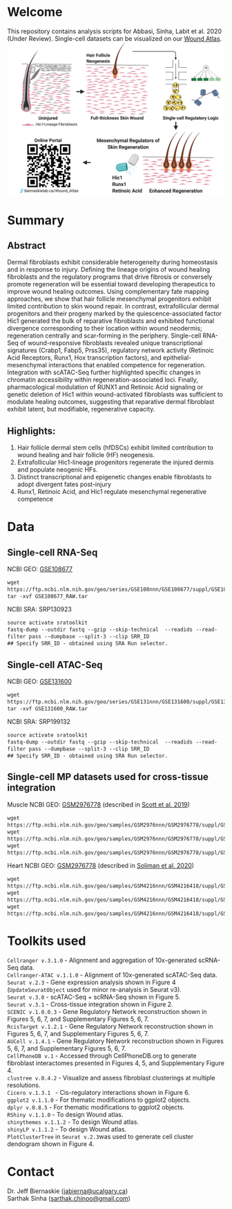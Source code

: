 # Welcome
This repository contains analysis scripts for Abbasi, Sinha, Labit et al. 2020 (Under Review). Single-cell datasets can be visualized on our [Wound Atlas](http://www.biernaskielab.ca/wound_atlas/).
![](images/2.%20Graphical%20Abstract.jpeg)

# Summary

## Abstract
Dermal fibroblasts exhibit considerable heterogeneity during homeostasis and in response to injury. Defining the lineage origins of wound healing fibroblasts and the regulatory programs that drive fibrosis or conversely promote regeneration will be essential toward developing therapeutics to improve wound healing outcomes. Using complementary fate mapping approaches, we show that hair follicle mesenchymal progenitors exhibit limited contribution to skin wound repair.  In contrast, extrafollicular dermal progenitors and their progeny marked by the quiescence-associated factor Hic1 generated the bulk of reparative fibroblasts and exhibited functional divergence corresponding to their location within wound neodermis; regeneration centrally and scar-forming in the periphery. Single-cell RNA-Seq of wound-responsive fibroblasts revealed unique transcriptional signatures (Crabp1, Fabp5, Prss35), regulatory network activity (Retinoic Acid Receptors, Runx1, Hox transcription factors), and epithelial-mesenchymal interactions that enabled competence for regeneration. Integration with scATAC-Seq further highlighted specific changes in chromatin accessibility within regeneration-associated loci. Finally, pharmacological modulation of RUNX1 and Retinoic Acid signaling or genetic deletion of Hic1 within wound-activated fibroblasts was sufficient to modulate healing outcomes, suggesting that reparative dermal fibroblast exhibit latent, but modifiable, regenerative capacity.

## Highlights:
1. Hair follicle dermal stem cells (hfDSCs) exhibit limited contribution to wound healing and hair follicle (HF) neogenesis.
2. Extrafollicular Hic1-lineage progenitors regenerate the injured dermis and populate neogenic HFs.
3. Distinct transcriptional and epigenetic changes enable fibroblasts to adopt divergent fates post-injury
4. Runx1, Retinoic Acid, and Hic1 regulate mesenchymal regenerative competence

# Data

## Single-cell RNA-Seq
NCBI GEO: [GSE108677](https://www.ncbi.nlm.nih.gov/geo/query/acc.cgi?acc=GSE108677) <br/>
```
wget https://ftp.ncbi.nlm.nih.gov/geo/series/GSE108nnn/GSE108677/suppl/GSE108677_RAW.tar
tar -xvf GSE108677_RAW.tar
```
NCBI SRA: SRP130923 <br/>
```
source activate sratoolkit
fastq-dump --outdir fastq --gzip --skip-technical  --readids --read-filter pass --dumpbase --split-3 --clip SRR_ID
## Specify SRR_ID - obtained using SRA Run selector.
```

## Single-cell ATAC-Seq
NCBI GEO: [GSE131600](https://www.ncbi.nlm.nih.gov/geo/query/acc.cgi?acc=GSE131600) <br/>
```
wget https://ftp.ncbi.nlm.nih.gov/geo/series/GSE131nnn/GSE131600/suppl/GSE131600_RAW.tar
tar -xvf GSE131600_RAW.tar
```
NCBI SRA: SRP199132 <br/>
```
source activate sratoolkit
fastq-dump --outdir fastq --gzip --skip-technical  --readids --read-filter pass --dumpbase --split-3 --clip SRR_ID
## Specify SRR_ID - obtained using SRA Run selector.
```

## Single-cell MP datasets used for cross-tissue integration
Muscle NCBI GEO: [GSM2976778](https://www.ncbi.nlm.nih.gov/geo/query/acc.cgi?acc=GSM2976778) (described in [Scott et al. 2019](https://www.ncbi.nlm.nih.gov/pubmed/31809738))<br/>
```
wget https://ftp.ncbi.nlm.nih.gov/geo/samples/GSM2976nnn/GSM2976778/suppl/GSM2976778_qsnt_barcodes.tsv.gz
wget https://ftp.ncbi.nlm.nih.gov/geo/samples/GSM2976nnn/GSM2976778/suppl/GSM2976778_qsnt_genes.tsv.gz
wget https://ftp.ncbi.nlm.nih.gov/geo/samples/GSM2976nnn/GSM2976778/suppl/GSM2976778_qsnt_matrix.mtx.gz
```
Heart NCBI GEO: [GSM2976778](https://www.ncbi.nlm.nih.gov/geo/query/acc.cgi?acc=GSM2976778) (described in [Soliman et al. 2020](https://www.ncbi.nlm.nih.gov/pubmed/31978365))<br/>
```
wget https://ftp.ncbi.nlm.nih.gov/geo/samples/GSM4216nnn/GSM4216418/suppl/GSM4216418_Hic1tdTomato_undamaged_barcodes.tsv.gz
wget https://ftp.ncbi.nlm.nih.gov/geo/samples/GSM4216nnn/GSM4216418/suppl/GSM4216418_Hic1tdTomato_undamaged_genes.tsv.gz
wget https://ftp.ncbi.nlm.nih.gov/geo/samples/GSM4216nnn/GSM4216418/suppl/GSM4216418_Hic1tdTomato_undamaged_matrix.mtx.gz
```

# Toolkits used
`Cellranger v.3.1.0` - Alignment and aggregation of 10x-generated scRNA-Seq data. <br/>
`Cellranger-ATAC v.1.1.0` - Alignment of 10x-generated scATAC-Seq data. <br/>
`Seurat v.2.3` - Gene expression analysis shown in Figure 4 (`UpdateSeuratObject` used for minor re-analysis in Seurat v3). <br/>
`Seurat v.3.0` - scATAC-Seq + scRNA-Seq shown in Figure 5. <br/>
`Seurat v.3.1` - Cross-tissue integration shown in Figure 2. <br/>
`SCENIC v.1.0.0.3` - Gene Regulatory Network reconstruction shown in Figures 5, 6, 7, and Supplementary Figures 5, 6, 7. <br/>
`RcisTarget v.1.2.1` - Gene Regulatory Network reconstruction shown in Figures 5, 6, 7, and Supplementary Figures 5, 6, 7. <br/>
`AUCell v.1.4.1` - Gene Regulatory Network reconstruction shown in Figures 5, 6, 7, and Supplementary Figures 5, 6, 7. <br/>
`CellPhoneDB v.1` - Accessed through CellPhoneDB.org to generate fibroblast interactomes presented in Figures 4, 5, and Supplementary Figure 4. <br/>
`clustree v.0.4.2` - Visualize and assess fibroblast clusterings at multiple resolutions. <br/>
`Cicero v.1.3.1 ` - Cis-regulatory interactions shown in Figure 6. <br/>
`ggplot2 v.1.1.0` - For thematic modifications to ggplot2 objects. <br/>
`dplyr v.0.8.5` - For thematic modifications to ggplot2 objects. <br/>
`RShiny v.1.1.0` - To design Wound atlas. <br/>
`shinythemes v.1.1.2` - To design Wound atlas. <br/>
`shinyLP v.1.1.2` - To design Wound atlas. <br/>
`PlotClusterTree` in `Seurat v.2.3`was used to generate cell cluster dendogram shown in Figure 4. <br/>

# Contact
Dr. Jeff Biernaskie (jabierna@ucalgary.ca)<br/>
Sarthak Sinha (sarthak.chinoo@gmail.com)
